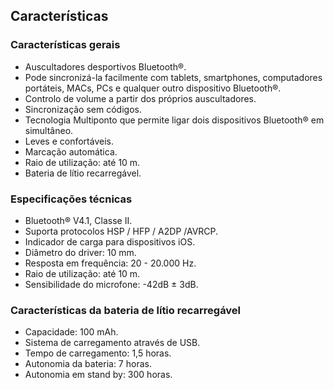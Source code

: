 ## Características

### Características gerais

* Auscultadores desportivos Bluetooth®.
* Pode sincronizá-la facilmente com tablets, smartphones, computadores portáteis, MACs, PCs e qualquer outro dispositivo Bluetooth®.
* Controlo de volume a partir dos próprios auscultadores.
* Sincronização sem códigos.
* Tecnologia Multiponto que permite ligar dois dispositivos Bluetooth® em simultâneo. 
* Leves e confortáveis.
* Marcação automática.
* Raio de utilização: até 10 m.
* Bateria de lítio recarregável.

### Especificações técnicas

*	Bluetooth® V4.1, Classe II.
*	Suporta protocolos HSP / HFP / A2DP /AVRCP.
*	Indicador de carga para dispositivos iOS.
*	Diâmetro do driver: 10 mm.
* Resposta em frequência: 20 - 20.000 Hz.
*	Raio de utilização: até 10 m.
*	Sensibilidade do microfone: -42dB ± 3dB.

### Características da bateria de lítio recarregável

*	Capacidade: 100 mAh.
*	Sistema de carregamento através de USB.
*	Tempo de carregamento: 1,5 horas.
*	Autonomia da bateria: 7 horas.
*	Autonomia em stand by: 300 horas.
